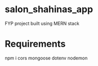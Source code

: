 # salon_shahinas_app
FYP project built using MERN stack

# Requirements
npm i cors mongoose dotenv nodemon